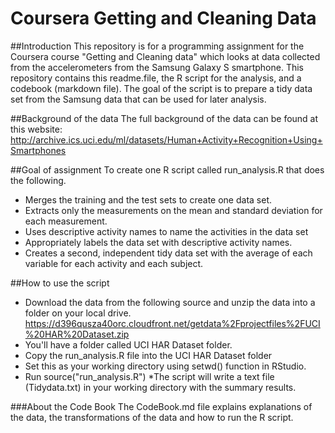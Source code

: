 # Coursera Getting and Cleaning Data

##Introduction
This repository is for a programming assignment for the Coursera course "Getting and Cleaning data" which looks at data collected from the accelerometers from the Samsung Galaxy S smartphone. 
This repository contains this readme.file, the R script for the analysis, and a codebook (markdown file). The goal of the script is to prepare a tidy data set from the Samsung data that can be used for later analysis.

##Background of the data
The full background of the data can be found at this website:
http://archive.ics.uci.edu/ml/datasets/Human+Activity+Recognition+Using+Smartphones 

##Goal of assignment
To create one R script called run_analysis.R that does the following.
* Merges the training and the test sets to create one data set.
* Extracts only the measurements on the mean and standard deviation for each measurement.
* Uses descriptive activity names to name the activities in the data set
* Appropriately labels the data set with descriptive activity names.
* Creates a second, independent tidy data set with the average of each variable for each activity and each subject.

##How to use the script
* Download the data from the following source and unzip the data into a folder on your local drive. 
    https://d396qusza40orc.cloudfront.net/getdata%2Fprojectfiles%2FUCI%20HAR%20Dataset.zip 
* You'll have a folder called UCI HAR Dataset folder.
* Copy the run_analysis.R file into the UCI HAR Dataset folder
* Set this as your working directory using setwd() function in RStudio.
* Run source("run_analysis.R")
  *The script will write a text file (Tidydata.txt) in your working directory with the summary results.

###About the Code Book
The CodeBook.md file explains explanations of the data, the transformations of the data and how to run the R script.
